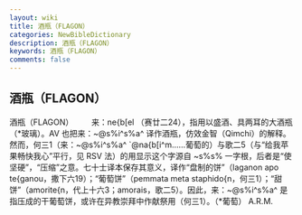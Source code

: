 ```yaml
---
layout: wiki
title: 酒瓶（FLAGON）
categories: NewBibleDictionary
description: 酒瓶（FLAGON）
keywords: 酒瓶（FLAGON）
comments: false
---
```


## 酒瓶（FLAGON）



酒瓶（FLAGON）
　　来：ne{b[el （赛廿二24），指用以盛酒、具两耳的大酒瓶（*玻璃）。AV 也把来：~@s%i^s%a^ 译作酒瓶，仿效金智（Qimchi）的解释。然而，何三1（来：~@s%i^s%a^ `@na{b[i^m……葡萄的）与歌二5（与“给我苹果畅快我心”平行，见 RSV 法）的用显示这个字源自 ~s%s% 一字根，后者是“使坚硬”，“压缩”之意。七十士译本保存其意义，译作“盘制的饼”（laganon apo te{ganou，撒下六19）；“葡萄饼”（pemmata meta staphido{n，何三1）；“甜饼”（amorite{n，代上十六3；amorais，歌二5）。因此，来：~@s%i^s%a^ 是指压成的干葡萄饼，或许在异教崇拜中作献祭用（何三1）。（*葡萄）
A.R.M.




